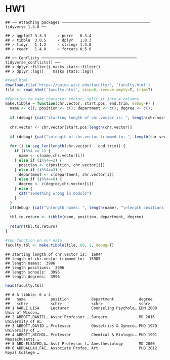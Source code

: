 HW1
================

    ## ── Attaching packages ─────────────────────────────────────── tidyverse 1.3.0 ──

    ## ✓ ggplot2 3.3.3     ✓ purrr   0.3.4
    ## ✓ tibble  3.0.5     ✓ dplyr   1.0.3
    ## ✓ tidyr   1.1.2     ✓ stringr 1.4.0
    ## ✓ readr   1.4.0     ✓ forcats 0.5.0

    ## ── Conflicts ────────────────────────────────────────── tidyverse_conflicts() ──
    ## x dplyr::filter() masks stats::filter()
    ## x dplyr::lag()    masks stats::lag()

``` r
#read html
download.file('https://guide.wisc.edu/faculty/', 'faculty.html')
file <- read_html('faculty.html', skip=0, remove.empty=T, trim=T)

#function to take character vector, split it into 4 columns
make.tibble = function(chr.vector, start.pos, end.trim, debug=F) {
  name <- c(); position <- c(); department <- c(); degree <- c();
  
  if (debug) {cat("starting length of chr.vector is: ", length(chr.vector))}
  
  chr.vector <- chr.vector[start.pos:length(chr.vector)]
  
  if (debug) {cat("\nlength of chr.vector trimmed to: ", length(chr.vector))}
  
  for (i in seq_len(length(chr.vector) - end.trim)) {
    if (i%%4 == 1) {
      name <- c(name,chr.vector[i])  
    } else if (i%%4==2) {
      position <- c(position, chr.vector[i])
    } else if (i%%4==3) {
      department <- c(department, chr.vector[i])
    } else if (i%%4==0) {
      degree <- c(degree,chr.vector[i])
    } else {
      cat("something wrong in modulo")
    }
  }
  if(debug) {cat("\nlength names: ", length(name), "\nlength positions: ", length(position), "\nlength schools: ", length(department), "\nlength degrees: ", length(degree))}
  
  tbl.to.return <- tibble(name, position, department, degree)
  
  return(tbl.to.return)
}

#run function on our data
faculty.tbl <- make.tibble(file, 60, 1, debug=T)
```

    ## starting length of chr.vector is:  16044
    ## length of chr.vector trimmed to:  15985
    ## length names:  3996 
    ## length positions:  3996 
    ## length schools:  3996 
    ## length degrees:  3996

``` r
head(faculty.tbl)
```

    ## # A tibble: 6 x 4
    ##   name           position          department           degree                  
    ##   <chr>          <chr>             <chr>                <chr>                   
    ## 1 AARLI,LISA     Lecturer          Counseling Psycholo… EDM 2000 Univ of Wiscon…
    ## 2 ABBOTT,DANIEL… Assoc Professor … Surgery              MD 2016 University of W…
    ## 3 ABBOTT,DAVID … Professor         Obstetrics & Gyneco… PHD 1979 University of …
    ## 4 ABBOTT,NICHOL… Professor         Chemical & Biologic… PHD 1991 Massachusetts …
    ## 5 ABD-ELSAYED,A… Asst Professor (… Anesthesiology       MD 2000                 
    ## 6 ABDUALLAH,FAI… Associate Profes… Art                  PHD 2012 Royal College …
